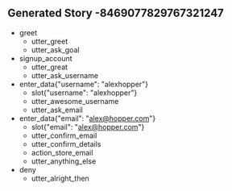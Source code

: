 ## Generated Story -8469077829767321247
* greet
    - utter_greet
    - utter_ask_goal
* signup_account
    - utter_great
    - utter_ask_username
* enter_data{"username": "alexhopper"}
    - slot{"username": "alexhopper"}
    - utter_awesome_username
    - utter_ask_email
* enter_data{"email": "alex@hopper.com"}
    - slot{"email": "alex@hopper.com"}
    - utter_confirm_email
    - utter_confirm_details
    - action_store_email
    - utter_anything_else
* deny
    - utter_alright_then

